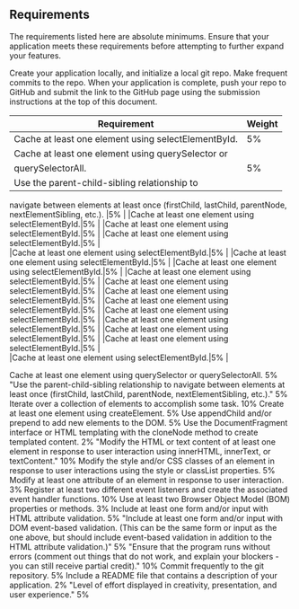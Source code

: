 ## Requirements
The requirements listed here are absolute minimums. Ensure that your application meets these requirements before attempting to further expand your features.

Create your application locally, and initialize a local git repo. Make frequent commits to the repo. When your application is complete, push your repo to GitHub and submit the link to the GitHub page using the submission instructions at the top of this document.

|Requirement                                        |Weight|
|---------------------------------------------------|------| 
|Cache at least one element using selectElementById.|5%    | 
|Cache at least one element using querySelector or 
querySelectorAll.                                   |5%    | 
|Use the parent-child-sibling relationship to 
navigate between elements at least once 
(firstChild, lastChild, parentNode, nextElementSibling, etc.).                          |5%    | 
|Cache at least one element using selectElementById.|5%    | 
|Cache at least one element using selectElementById.|5%    | 
|Cache at least one element using selectElementById.|5%    |   
|Cache at least one element using selectElementById.|5%    | 
|Cache at least one element using selectElementById.|5%    | 
|Cache at least one element using selectElementById.|5%    | 
|Cache at least one element using selectElementById.|5%    | 
|Cache at least one element using selectElementById.|5%    | 
|Cache at least one element using selectElementById.|5%    | 
|Cache at least one element using selectElementById.|5%    | 
|Cache at least one element using selectElementById.|5%    | 
|Cache at least one element using selectElementById.|5%    | 
|Cache at least one element using selectElementById.|5%    | 
|Cache at least one element using selectElementById.|5%    | 	
|Cache at least one element using selectElementById.|5%    | 

Cache at least one element using querySelector or querySelectorAll.	5%
"Use the parent-child-sibling relationship to navigate between elements at least once (firstChild, lastChild, parentNode, nextElementSibling, etc.)."	5%
Iterate over a collection of elements to accomplish some task.	10%
Create at least one element using createElement.	5%
Use appendChild and/or prepend to add new elements to the DOM.	5%
Use the DocumentFragment interface or HTML templating with the cloneNode method to create templated content. 	2%
"Modify the HTML or text content of at least one element in response to user interaction using innerHTML, innerText, or textContent."	10%
Modify the style and/or CSS classes of an element in response to user interactions using the style or classList properties.	5%
Modify at least one attribute of an element in response to user interaction.	3%
Register at least two different event listeners and create the associated event handler functions.	10%
Use at least two Browser Object Model (BOM) properties or methods.	3%
Include at least one form and/or input with HTML attribute validation.	5%
"Include at least one form and/or input with DOM event-based validation. (This can be the same form or input as the one above, but should include event-based validation in addition to the HTML attribute validation.)"	5%
"Ensure that the program runs without errors (comment out things that do not work, and explain your blockers - you can still receive partial credit)."	10%
Commit frequently to the git repository.	5%
Include a README file that contains a description of your application.	2%
"Level of effort displayed in creativity, presentation, and user experience."	5%


